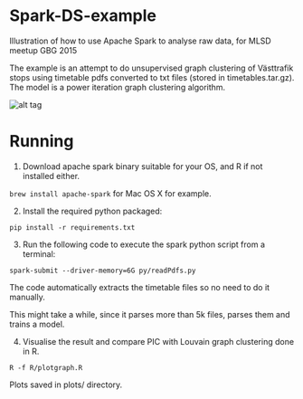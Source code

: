 # Spark-DS-example
Illustration of how to use Apache Spark to analyse raw data, for MLSD meetup GBG 2015

The example is an attempt to do unsupervised graph clustering of Västtrafik stops using timetable pdfs converted to txt files (stored in timetables.tar.gz). The model is a power iteration graph clustering algorithm. 

![alt tag](https://github.com/jotsif/Spark-DS-example/blob/master/plots/graph.png)

# Running

1) Download apache spark binary suitable for your OS, and R if not installed either. 

```brew install apache-spark``` for Mac OS X for example.

2) Install the required python packaged:

```pip install -r requirements.txt```

3) Run the following code to execute the spark python script from a terminal:

```spark-submit --driver-memory=6G py/readPdfs.py```

The code automatically extracts the timetable files so no need to do it manually.

This might take a while, since it parses more than 5k files, parses them and trains a model. 

4) Visualise the result and compare PIC with Louvain graph clustering done in R.

```R -f R/plotgraph.R```

Plots saved in plots/ directory.
